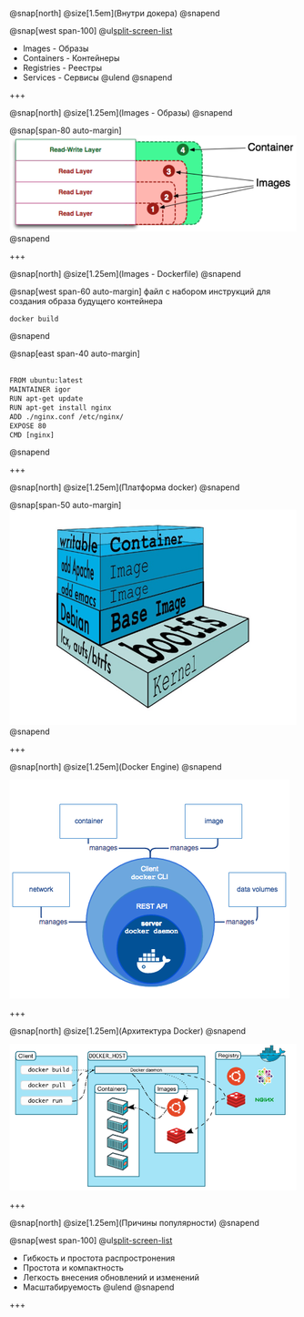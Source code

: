 @snap[north]
@size[1.5em](Внутри докера)
@snapend

@snap[west span-100]
@ul[split-screen-list](false)
  - Images - Образы
  - Containers - Контейнеры
  - Registries - Реестры
  - Services - Сервисы
@ulend
@snapend

+++

@snap[north]
@size[1.25em](Images - Образы)
@snapend

@snap[span-80 auto-margin]
![logo](images/images.png)
@snapend

+++

@snap[north]
@size[1.25em](Images - Dockerfile)
@snapend

@snap[west span-60 auto-margin]
файл с набором инструкций для создания образа будущего контейнера

```
docker build
```

@snapend

@snap[east span-40 auto-margin]
```

FROM ubuntu:latest
MAINTAINER igor
RUN apt-get update
RUN apt-get install nginx
ADD ./nginx.conf /etc/nginx/
EXPOSE 80
CMD [nginx]

```
@snapend

+++

@snap[north]
@size[1.25em](Платформа docker)
@snapend

@snap[span-50 auto-margin]
![logo](images/container.jpg)
@snapend

+++

@snap[north]
@size[1.25em](Docker Engine)
@snapend

![Docker Engine](images/engine.png)

+++

@snap[north]
@size[1.25em](Архитектура Docker)
@snapend

![Docker Architecture](images/architecture.png)

+++

@snap[north]
@size[1.25em](Причины популярности)
@snapend

@snap[west span-100]
@ul[split-screen-list](false)
  - Гибкость и простота распростронения
  - Простота и компактность
  - Легкость внесения обновлений и изменений
  - Масштабируемость
@ulend
@snapend


+++

